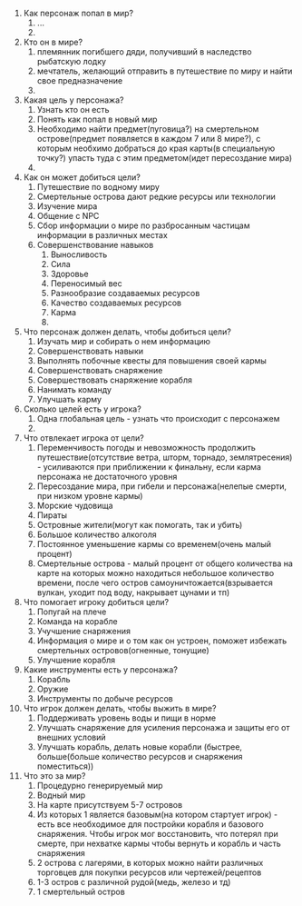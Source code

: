 1. Как персонаж попал в мир?
   1. ...
   2. 
2. Кто он в мире?
   1. племянник погибшего дяди, получивший в наследство рыбатскую лодку
   2. мечтатель, желающий отправить в путешествие по миру и найти свое предназначение
   3. 
3. Какая цель у персонажа?
   1. Узнать кто он есть
   2. Понять как попал в новый мир
   3. Необходимо найти предмет(пуговица?) на смертельном острове(предмет появляется в каждом 7 или 8 мире?), с которым необхимо добраться до края карты(в специальную точку?) упасть туда с этим предметом(идет пересоздание мира)
   4. 
4. Как он может добиться цели?
   1. Путешествие по водному миру
   2. Смертельные острова дают редкие ресурсы или технологии
   3. Изучение мира
   4. Общение с NPC
   5. Сбор информации о мире по разбросанным частицам информации в различных местах
   6. Совершенствование навыков
      1. Выносливость
      2. Сила
      3. Здоровье
      4. Переносимый вес
      5. Разнообразие создаваемых ресурсов
      6. Качество создаваемых ресурсов
      7. Карма
      8. 
5. Что персонаж должен делать, чтобы добиться цели?
   1. Изучать мир и собирать о нем информацию
   2. Совершенствовать навыки
   3. Выполнять побочные квесты для повышения своей кармы
   4. Совершенствовать снаряжение
   5. Совершествовать снаряжение корабля
   6. Нанимать команду
   7. Улучшать карму
6. Сколько целей есть у игрока?
   1. Одна глобальная цель - узнать что происходит с персонажем 
   2. 
7. Что отвлекает игрока от цели?
   1. Переменчивость погоды и невозможность продолжить путешествие(отсутствие ветра, шторм, торнадо, землятресения) - усиливаются при приближении к финальну, если карма персонажа не достаточного уровня
   2. Пересоздание мира, при гибели и персонажа(нелепые смерти, при низком уровне кармы)
   3. Морские чудовища
   4. Пираты
   5. Островные жители(могут как помогать, так и убить)
   6. Большое количество алкоголя
   7. Постоянное уменьшение кармы со временем(очень малый процент)
   8. Смертельные острова - малый процент от общего количества на карте на которых можно находиться небольшое количество времени, после чего остров самоуничтожается(взрывается вулкан, уходит под воду, накрывает цунами и тп)
8. Что помогает игроку добиться цели?
   1. Попугай на плече
   2. Команда на корабле
   3. Учучшение снаряжения
   4. Информация о мире и о том как он устроен, поможет избежать смертельных островов(огненные, тонущие)
   5. Улучшение корабля
9. Какие инструменты есть у персонажа?
   1. Корабль
   2. Оружие
   3. Инструменты по добыче ресурсов
10. Что игрок должен делать, чтобы выжить в мире?
    1. Поддерживать уровень воды и пищи в норме
    2. Улучшать снаряжение для усиления персонажа и защиты его от внешних условий
    3. Улучшать корабль, делать новые корабли (быстрее, больше(больше количество ресурсов и снаряжения поместиться))
11. Что это за мир?
    1. Процедурно генерируемый мир
    2. Водный мир
    3. На карте присутствуем 5-7 островов
    4. Из которых 1 является базовым(на котором стартует игрок) - есть все необходимое для постройки корабля и базового снаряжения. Чтобы игрок мог восстановить, что потерял при смерте, при нехватке кармы чтобы вернуть и корабль и часть снаряжения
    5. 2 острова с лагерями, в которых можно найти различных торговцев для покупки ресурсов или чертежей/рецептов
    6. 1-3 остров с различной рудой(медь, железо и тд)
    7. 1 смертельный остров
